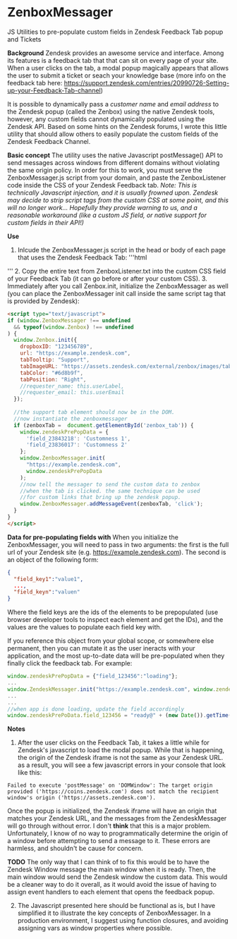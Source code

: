 ZenboxMessager
==============

JS Utilities to pre-populate custom fields in Zendesk Feedback Tab popup and Tickets

**Background**
Zendesk provides an awesome service and interface. Among its features is a feedback tab that that can sit on every page of your site. When a user clicks on the tab, a modal popup magically appears that allows the user to submit a ticket or seach your knowledge base (more info on the feedback tab here: https://support.zendesk.com/entries/20990726-Setting-up-your-Feedback-Tab-channel)

It is possible to dynamically pass a *customer name* and *email address* to the Zendesk popup (called the Zenbox) using the native Zendesk tools, however, any custom fields cannot dynamically populated using the Zendesk API. Based on some hints on the Zendesk forums, I wrote this little utility that should allow others to easily populate the custom fields of the Zendesk Feedback Channel. 

**Basic concept**
The utility uses the native Javascript postMessage() API to send messages across windows from different domains without violating the same origin policy. In order for this to work, you must serve the ZenboxMessager.js script from your domain, and paste the ZenboxListener code inside the CSS of your Zendesk Feedback tab. *Note: This is technically Javascript injection, and it is usually frowned upon. Zendesk may decide to strip script tags from the custom CSS at some point, and this will no longer work... Hopefully they provide warning to us, and a reasonable workaround (like a custom JS field, or native support for custom fields in their API!)*

**Use**
1. Inlcude the ZenboxMessager.js script in the head or body of each page that uses the Zendesk Feedback Tab: 
'''html
<script type="text/javascript" src="js/ZenboxMessager/ZenboxMessager.js"></script>
'''
2. Copy the entire text from ZenboxListener.txt into the custom CSS field of your Feedback Tab (it can go before or after your custom CSS).
3. Immediately after you call Zenbox.init, initialize the ZenboxMessager as well (you can place the ZenboxMessager init call inside the same script tag that is provided by Zendesk):
```html
<script type="text/javascript">
if (window.ZenboxMessager !== undefined 
  && typeof(window.Zenbox) !== undefined
) {
  window.Zenbox.init({
    dropboxID: "123456789",
    url: "https://example.zendesk.com",
    tabTooltip: "Support",
    tabImageURL: "https://assets.zendesk.com/external/zenbox/images/tab_support_right.png",
    tabColor: "#6d8b9f",
    tabPosition: "Right",
    //requester_name: this.userLabel,
    //requester_email: this.userEmail
  });
                
  //the support tab element should now be in the DOM.
  //now instantiate the zenboxmessager
  if (zenboxTab =  document.getElementById('zenbox_tab')) {
    window.zendeskPrePopData = {
      'field_23843218': 'Customness 1',
      'field_23836017': 'Customness 2'
    };
    window.ZenboxMessager.init(
      "https://example.zendesk.com",
      window.zendeskPrePopData
    );
    //now tell the messager to send the custom data to zenbox
    //when the tab is clicked. the same technique can be used
    //for custom links that bring up the zendesk popup.
    window.ZenboxMessager.addMessageEvent(zenboxTab, 'click');
  }
}  
</script>
```

**Data for pre-populating fields with**
When you initialize the ZenboxMessager, you will need to pass in two arguments: the first is the full url of your Zendesk site (e.g. https://example.zendesk.com). The second is an object of the following form: 
```json
{
  "field_key1":"value1",
  ...,
  "field_keyn":"valuen"
}
```
Where the field keys are the ids of the elements to be prepopulated (use browser developer tools to inspect each element and get the IDs), and the values are the values to populate each field key with.

If you reference this object from your global scope, or somewhere else permanent, then you can mutate it as the user ineracts with your application, and the most up-to-date data will be pre-populated when they finally click the feedback tab. For example:
```js
window.zendeskPrePopData = {"field_123456":"loading"};
...
window.ZendeskMessager.init("https://example.zendesk.com", window.zendeskPrePopData);
...
...
//when app is done loading, update the field accordingly
window.zendeskPrePoData.field_123456 = "ready@" + (new Date()).getTime();
```

**Notes**
1. After the user clicks on the Feedback Tab, it takes a little while for Zendesk's javascript to load the modal popup. While that is happening, the origin of the Zendesk iframe is not the same as your Zendesk URL. as a result, you will see a few javascript errors in your console that look like this:
```
Failed to execute 'postMessage' on 'DOMWindow': The target origin provided ('https://coins.zendesk.com') does not match the recipient window's origin ('https://assets.zendesk.com'). 
```
Once the popup is initialized, the Zendesk iframe will have an origin that matches your Zendesk URL, and the messages from the ZendeskMessager will go through without error. I don't **think** that this is a major problem. Unfortunately, I know of no way to programmatically determine the origin of a window before attempting to send a message to it. These errors are harmless, and shouldn't be cause for concern.

**TODO** The only way that I can think of to fix this would be to have the Zendesk Window message the main window when it is ready. Then, the main window would send the Zendesk window the custom data. This would be a cleaner way to do it overall, as it would avoid the issue of having to assign event handlers to each element that opens the feedback popup. 

2. The Javascript presented here should be functional as is, but I have simplified it to illustrate the key concepts of ZenboxMessager. In a production environment, I suggest using function closures, and avoiding assigning vars as window properties where possible.  
